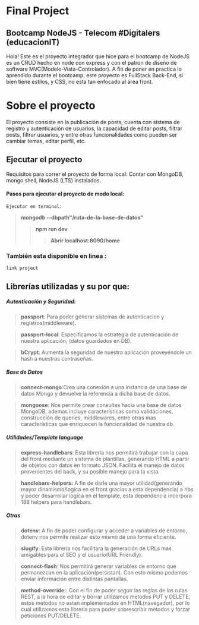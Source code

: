 # Final Project
## Bootcamp NodeJS - Telecom #Digitalers (educacionIT)
Hola! Este es el proyecto integrador que hice para el bootcamp de NodeJS es un CRUD hecho en node con express y con el patron de diseño de software MVC(Modelo-Vista-Controlador).
A fin de poner en practica lo aprendido durante el bootcamp, este proyecto es FullStack Back-End, si bien tiene estilos, y CSS, no esta tan enfocado al área front.

# Sobre el proyecto
El proyecto consiste en la publicación de posts, cuenta con sistema de registro y autenticación de usuarios, la capacidad de editar posts, filtrar posts, filtrar usuarios, y entre otras funcionalidades como pueden ser cambiar temas, editar perfil, etc.

## Ejecutar el proyecto
Requisitos para correr el proyecto de forma local: Contar con MongoDB, mongo shell, NodeJS (LTS) instalados.
#### Pasos para ejecutar el proyecto de modo local:
`Ejecutar en terminal:`
> **mongodb --dbpath"/ruta-de-la-base-de-datos"**
> > **npm run dev**
> > > **Abrir localhost:8090/home**
### También esta disponible en linea :
``link project``

## Librerías utilizadas y su por que:
##### Autenticación y Seguridad:
>**passport**: Para poder generar sistemas de autenticacion y registros(middleware).

>**passport-local**: Especificamos la estrategia de autenticación de nuestra aplicación, (datos guardados en DB).

>**bCrypt**: Aumenta la seguridad de nuestra aplicación proveyéndole un hash a nuestras contraseñas. 
##### Base de Datos
>**connect-mongo**:Crea una conexión a una instancia de una base de datos Mongo y devuelve la referencia a dicha base de datos.

>**mongoose**: Nos permite crear consultas hacia una base de datos MongoDB, ademas incluye características como validaciones, construcción de queries, middlewares, entre otras mas características que enriquecen la funcionalidad de nuestra db.
##### Utilidades/Template language
>**express-handlebars**: Esta librería nos permitirá trabajar con la capa del front mediante un sistema de plantillas, generando HTML a partir de objetos con datos en formato JSON. Facilita el manejo de datos provenientes del back, y su posible manejo para la vista.

>**handlebars-helpers:** A fin de darle una mayor utilidad(generando mayor dinamismo/logica en el front gracias a esta dependencia) a hbs y poder desarrollar logica en el template, esta dependencia incorpora 188 helpers para handlebars.

##### Otras
>**dotenv**: A fin de poder configurar y acceder a variables de entorno, dotenv nos permite realizar esto mismo de una forma eficiente.

>**slugify**: Esta librería nos facilitara la generación de URLs mas amigables para el SEO y el usuario(URL Friendly).

>**connect-flash**: Nos permitirá generar variables de entorno que permanezcan en la aplicación(persistan). Con esto mismo podemos enviar información entre distintas pantallas.

>**method-override:**: Con el fin de poder seguir las reglas de las rutas REST, a la hora de editar y borrar utilizamos metodos PUT y DELETE, estos metodos no estan implementados en HTML(navegador), por lo cual utilizamos esta libreria para poder sobrescribir metodos y forzar peticiones PUT/DELETE.